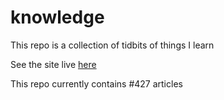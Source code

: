 # knowledge

This repo is a collection of tidbits of things I learn

See the site live [here](https://mark1626.github.io/knowledge/)

This repo currently contains #427 articles
